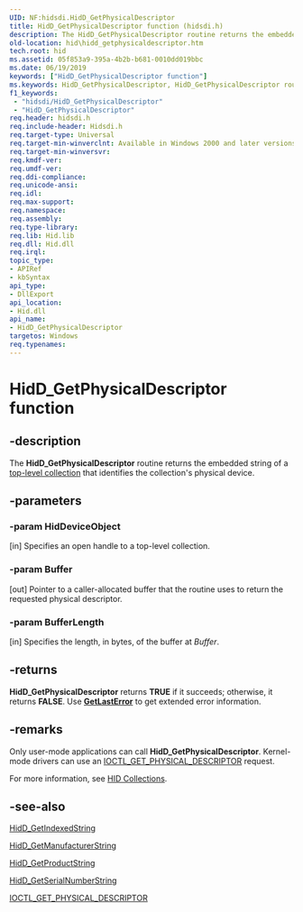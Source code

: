 ```yaml
---
UID: NF:hidsdi.HidD_GetPhysicalDescriptor
title: HidD_GetPhysicalDescriptor function (hidsdi.h)
description: The HidD_GetPhysicalDescriptor routine returns the embedded string of a top-level collection that identifies the collection's physical device.
old-location: hid\hidd_getphysicaldescriptor.htm
tech.root: hid
ms.assetid: 05f853a9-395a-4b2b-b681-0010dd019bbc
ms.date: 06/19/2019
keywords: ["HidD_GetPhysicalDescriptor function"]
ms.keywords: HidD_GetPhysicalDescriptor, HidD_GetPhysicalDescriptor routine [Human Input Devices], hid.hidd_getphysicaldescriptor, hidfunc_e9532fa2-49f8-41ec-9e23-19416b889b47.xml, hidsdi/HidD_GetPhysicalDescriptor
f1_keywords:
 - "hidsdi/HidD_GetPhysicalDescriptor"
 - "HidD_GetPhysicalDescriptor"
req.header: hidsdi.h
req.include-header: Hidsdi.h
req.target-type: Universal
req.target-min-winverclnt: Available in Windows 2000 and later versions of Windows.
req.target-min-winversvr: 
req.kmdf-ver: 
req.umdf-ver: 
req.ddi-compliance: 
req.unicode-ansi: 
req.idl: 
req.max-support: 
req.namespace: 
req.assembly: 
req.type-library: 
req.lib: Hid.lib
req.dll: Hid.dll
req.irql: 
topic_type:
- APIRef
- kbSyntax
api_type:
- DllExport
api_location:
- Hid.dll
api_name:
- HidD_GetPhysicalDescriptor
targetos: Windows
req.typenames: 
---
```


# HidD_GetPhysicalDescriptor function


## -description


The <b>HidD_GetPhysicalDescriptor</b> routine returns the embedded string of a <a href="https://docs.microsoft.com/windows-hardware/drivers/hid/top-level-collections">top-level collection</a> that identifies the collection's physical device.


## -parameters




### -param HidDeviceObject 
[in]
Specifies an open handle to a top-level collection.


### -param Buffer 
[out]
Pointer to a caller-allocated buffer that the routine uses to return the requested physical descriptor.


### -param BufferLength 
[in]
Specifies the length, in bytes, of the buffer at <i>Buffer</i>.


## -returns



<b>HidD_GetPhysicalDescriptor</b> returns <b>TRUE</b> if it succeeds; otherwise, it returns <b>FALSE</b>. Use [**GetLastError**](https://docs.microsoft.com/windows/win32/api/errhandlingapi/nf-errhandlingapi-getlasterror) to get extended error information.




## -remarks



Only user-mode applications can call <b>HidD_GetPhysicalDescriptor</b>. Kernel-mode drivers can use an <a href="https://docs.microsoft.com/windows-hardware/drivers/ddi/hidclass/ni-hidclass-ioctl_get_physical_descriptor">IOCTL_GET_PHYSICAL_DESCRIPTOR</a> request.

For more information, see <a href="https://docs.microsoft.com/windows-hardware/drivers/hid/hid-collections">HID Collections</a>. 




## -see-also




<a href="https://docs.microsoft.com/windows-hardware/drivers/ddi/hidsdi/nf-hidsdi-hidd_getindexedstring">HidD_GetIndexedString</a>



<a href="https://docs.microsoft.com/windows-hardware/drivers/ddi/hidsdi/nf-hidsdi-hidd_getmanufacturerstring">HidD_GetManufacturerString</a>



<a href="https://docs.microsoft.com/windows-hardware/drivers/ddi/hidsdi/nf-hidsdi-hidd_getproductstring">HidD_GetProductString</a>



<a href="https://docs.microsoft.com/windows-hardware/drivers/ddi/hidsdi/nf-hidsdi-hidd_getserialnumberstring">HidD_GetSerialNumberString</a>



<a href="https://docs.microsoft.com/windows-hardware/drivers/ddi/hidclass/ni-hidclass-ioctl_get_physical_descriptor">IOCTL_GET_PHYSICAL_DESCRIPTOR</a>
 

 


